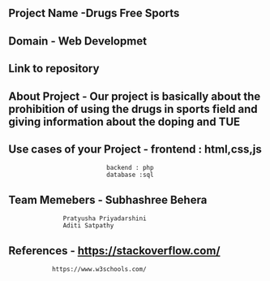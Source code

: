 ## Project Name -Drugs Free Sports 
## Domain - Web Developmet
## Link to repository
## About Project - Our project is basically about the prohibition of using the drugs in sports field and giving information about the doping and TUE
## Use cases of your Project - frontend : html,css,js
                               backend : php
                               database :sql
## Team Memebers - Subhashree Behera
                   Pratyusha Priyadarshini
                   Aditi Satpathy

## References - https://stackoverflow.com/
                https://www.w3schools.com/
